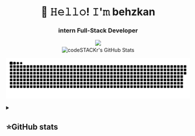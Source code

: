 <h1 align="center">👋 𝙷𝚎𝚕𝚕𝚘! 𝙸'𝚖 behzkan </h1>

<h3 align="center">intern Full-Stack Developer</h3>
<p align="center">
 <a href="https://tlgg.ru/behzkan1"><img src="https://img.shields.io/badge/-Telegram-blue?style=flat&logo=Telegram&logoColor=white" /></a>
 <br>
 <img alt="codeSTACKr's GitHub Stats" src="https://komarev.com/ghpvc/?username=your-github-behzkan&color=green" />
</p>

<p align="center">
 <img width="600" src="assets/github-s.svg" alt="snake"/>
</p>


<details align="left">
  <summary><h2><b>⭐GitHub stats</b></h2></summary>
  <p>
   <img alt="codeSTACKr's GitHub Stats" src="https://github-readme-stats.vercel.app/api/top-langs/?username=behzkan&layout=compact&theme=dark" />  
   <br>
   <img alt="codeSTACKr's GitHub Stats" src="https://github-readme-stats.vercel.app/api?username=behzkan&show_icons=true&theme=dark" />
   <br>
   <img src="https://metrics.lecoq.io/behzkan" />
  </p>
</details>
